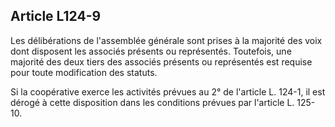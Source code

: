 Article L124-9
----
Les délibérations de l'assemblée générale sont prises à la majorité des voix
dont disposent les associés présents ou représentés. Toutefois, une majorité des
deux tiers des associés présents ou représentés est requise pour toute
modification des statuts.

Si la coopérative exerce les activités prévues au 2° de l'article L. 124-1, il
est dérogé à cette disposition dans les conditions prévues par l'article L.
125-10.
